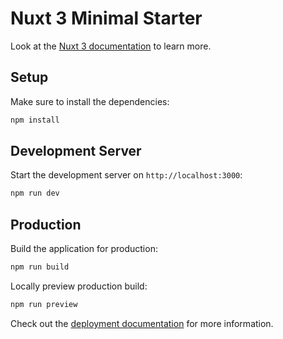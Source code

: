 # Nuxt 3 Minimal Starter

Look at the [Nuxt 3 documentation](https://nuxt.com/docs/getting-started/introduction) to learn more.

## Setup
Make sure to install the dependencies:
```bash
npm install
```

## Development Server
Start the development server on `http://localhost:3000`:
```bash
npm run dev
```

## Production
Build the application for production:
```bash
npm run build
```

Locally preview production build:
```bash
npm run preview
```

Check out the [deployment documentation](https://nuxt.com/docs/getting-started/deployment) for more information.
